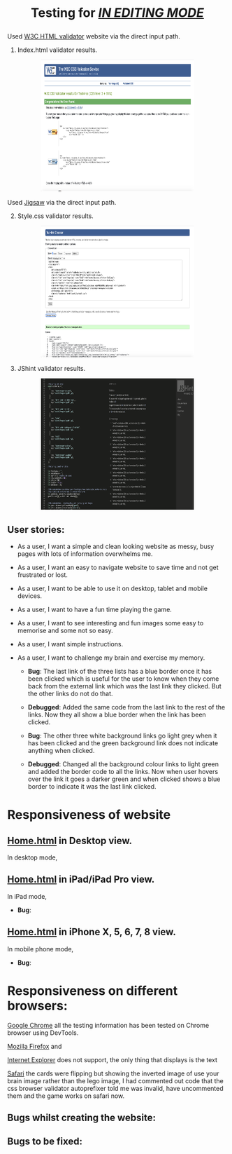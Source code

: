 # <p align="center">Testing for [*IN EDITING MODE*](https://karzuin.github.io/???/)<p>

Used [W3C HTML validator](https://validator.w3.org/#validate_by_input) website via the direct input path. 

1. Index.html validator results.

<p align="center"><img width="350" height="300" src="readme-images/html_valid.png"></p>

Used [Jigsaw](https://jigsaw.w3.org/css-validator/#validate_by_input) via the direct input path. 

2. Style.css validator results.

<p align="center"><img width="350" height="300" src="readme-images/css_valid.png"></p>

3. JShint validator results.

<p align="center"><img width="350" height="300" src="readme-images/jshint_valid.png"></p>


## User stories:

- As a user, I want a simple and clean looking website as messy, busy pages with lots of information overwhelms me.

- As a user, I want an easy to navigate website to save time and not get frustrated or lost.

- As a user, I want to be able to use it on desktop, tablet and mobile devices.

- As a user, I want to have a fun time playing the game.

- As a user, I want to see interesting and fun images some easy to memorise and some not so easy.

- As a user, I want simple instructions.

- As a user, I want to challenge my brain and exercise my memory.

  - **Bug**: The last link of the three lists has a blue border once it has been clicked which is useful for the user to know when they come back from the external link which was the last link they clicked. But the other links do not do that.

  - **Debugged**: Added the same code from the last link to the rest of the links. Now they all show a blue border when the link has been clicked.

  - **Bug**: The other three white background links go light grey when it has been clicked and the green background link does not indicate anything when clicked.

  - **Debugged**: Changed all the background colour links to light green and added the border code to all the links. Now when user hovers over the link it goes a darker green and when clicked shows a blue border to indicate it was the last link clicked.


# Responsiveness of website

## [Home.html](https://karzuin.github.io/First-milestone-project/index.html) in Desktop view.
In desktop mode, 

## [Home.html](https://karzuin.github.io/First-milestone-project/index.html) in iPad/iPad Pro view.

In iPad mode, 
- **Bug**: 

## [Home.html](https://karzuin.github.io/First-milestone-project/index.html) in iPhone X, 5, 6, 7, 8 view.

In mobile phone mode, 

- **Bug**: 


# Responsiveness on different browsers:

[Google Chrome](https://google.com) all the testing information has been tested on Chrome browser using DevTools.

[Mozilla Firefox](https://www.mozilla.org/en-GB/firefox/new/) and 

[Internet Explorer](https://www.microsoft.com/en-gb/download/internet-explorer.aspx) does not support, the only thing that displays is the text

[Safari](https://www.apple.com/uk/safari/) the cards were flipping but showing the inverted image of use your brain image rather than the lego image, 
I had commented out code that the css browser validator autoprefixer told me was invalid, have uncommented them and the game works on safari now.

## Bugs whilst creating the website:


## Bugs to be fixed:

